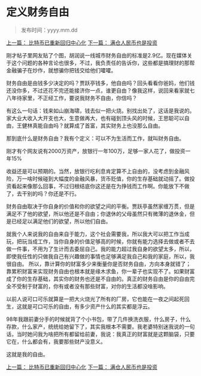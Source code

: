 # 定义财务自由

> 发布时间：yyyy.mm.dd

[上一篇： 比特币已重新回归中心化](/social/article24)
[下一篇： 满仓人民币也是投资](/social/article26)

刚才帖子里网友贴了个图，胡润说一线城市财务自由的标准是2.9亿。现在媒体关于这个问题的各种言论也很多，不过，我负责任的告诉你，这些都是搞理财的那帮金融骗子在炒作，就想骗你把钱交给他们嚯嚯。

财务自由是由钱多少决定的吗？贾跃亭钱多，他自由吗？回头看看你爸妈，他们钱还没你多，不过还花不完还能接济你一点，谁更自由？像我这样，说回来看家就七八年待家里，不正经工作，要说我财务不自由，你信吗？

有这么一句话：钱来如山崩海啸，钱去似一把火烧。别找出处了，这话是我说的。家大业大收入大开支也大，生意做再大，也有碰到顶头风的时候，王思聪可以自由，王健林真能自由吗？就算成了首富，其实财务上也没那么自由。

那到底什么是财务自由？我有个定义：可以不为生活而工作，就叫财务自由。

刚才有个网友说有2000万资产，放银行一年100万，足够一家人花了，做投资一年15%

收益还是可以预期的。当然，放银行吃利息肯定算不上自由的，没考虑到金融风险，万一啥时候碰到大幅度的金融风暴，货币贬值，你的生存基础就动摇了。做投资看起来像那么回事，不过归根结底你这还是在为挣钱而工作啊。你能放下不做了，去干别的吗？你还是不行。

财务自由取决于你自身的价值和你的欲望之间的平衡。贾跃亭虽然家缠万贯，但是满足不了他的欲望，所以他还是不自由；你退休的父母虽然只有微薄的退休金，但是已经足以满足他们的欲望，所以他们自由。

就我个人来说我的自由来自于能力，这个社会需要我，所以我大可以把工作当成玩，把玩当成工作，当你自身的价值足够高的时候，你就有能力选择去做或者不去做一件事，不用为了生计而去委屈自己。我的能力超过我自身的欲望太多，所以，即使我任性的只做我自己有兴趣做的事情也足够满足我自己和我的家庭，所以，我很自由。
所以，靠计算你的财富多少来衡量你是否财务自由，方向本身就错了；靠累积财富来实现财务自由也根本就是缘木求鱼，你一辈子也实现不了。如果财富成了你的生存基础，其实你的财务也还是不自由的。真正的财务自由是你的自由完全不受制于财富的，你有或者没有那些财富，对你的生活都没啥影响。

以前人说可口可乐就算是一把大火烧光了所有的厂房，它也能在一夜之间起死回生，这就是可口可乐的自由，有多少资产什么的其实都是浮云。

98年我跟前妻分手的时候就背了个小书包，带了几件换洗衣服，什么房子，什么存款，什么家产，统统给她留下了，其实我根本不需要。我老婆特别迷我说的一句话，当时她问我为啥把所有都留给前妻，我说：我真正的财富就是这颗脑袋，只要它在，什么都会有，我要那些财产没意义。

这就是我的自由。

[上一篇： 比特币已重新回归中心化](/social/article24 )
[下一篇： 满仓人民币也是投资](/social/article26 )
